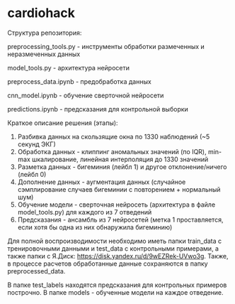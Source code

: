 # cardiohack

Структура репозитория:

preprocessing_tools.py - инструменты обработки размеченных и неразмеченных данных

model_tools.py - архитектура нейросети

preprocess_data.ipynb - предобработка данных

cnn_model.ipynb - обучение сверточной нейросети

predictions.ipynb - предсказания для контрольной выборки



Краткое описание решения (этапы):
1. Разбивка данных на скользящие окна по 1330 наблюдений (~5 секунд ЭКГ)
2. Обработка данных - клиппинг аномальных значений (по IQR), min-max шкалирование, линейная интерполяция до 1330 значений
3. Разметка данных - бигеминия (лейбл 1) и другое отклонение/ничего (лейбл 0)
4. Дополнение данных - аугментация данных (случайное сэмплирование случаев бигеминии с повторением + нормальный шум)
5. Обучение модели - сверточная нейросеть (архитектура в файле model_tools.py) для каждого из 7 отведений
6. Предсказания - ансамбль из 7 нейросетей (метка 1 проставляется, если хотя бы одна из них обнаружила бигеминию)


Для полной воспроизводимости необходимо иметь папки train_data с тренировочными данными и test_data с контрольными примерами, а также папки с Я.Диск: https://disk.yandex.ru/d/9wEZRek-UVwo3g. Также, в процессе расчетов обработанные данные сохраняются в папку preprocessed_data.


В папке test_labels находятся предсказания для контрольных примеров построчно. В папке models - обученные модели на каждое отведение.
